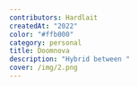 ```yaml
---
contributors: Hardlait
createdAt: "2022"
color: "#ffb000"
category: personal
title: Doomnova
description: "Hybrid between "
cover: /img/2.png
---
```

